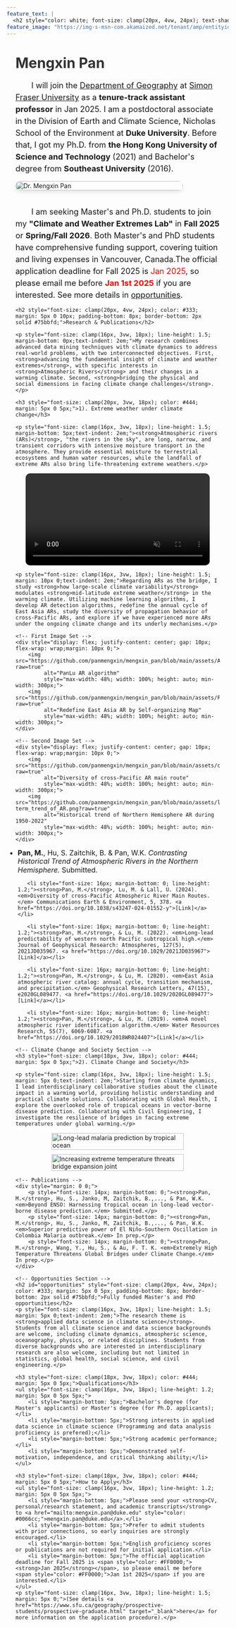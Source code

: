 ```yaml
---
feature_text: |
  <h2 style="color: white; font-size: clamp(20px, 4vw, 24px); text-shadow: 2px 2px 4px black;">Facing climate change challenges with scientific knowledge and practical solutions</h2>
feature_image: "https://img-s-msn-com.akamaized.net/tenant/amp/entityid/AA1sVMRr.img?w=1200&h=400&m=6"
---
```


<div style="max-width: 1200px; margin: 0 auto; padding: 0 20px;">
    <!-- Profile Section -->
    <div style="display: flex; align-items: start; flex-wrap: wrap; margin: 20px 0;"> 
        <div style="flex: 1; min-width: 300px;">
            <h1 style="font-size: clamp(28px, 5vw, 32px); margin-top: 20px; margin-bottom: 15px; color: #333;">Mengxin Pan</h1>
            <p style="font-size: clamp(16px, 3vw, 18px); line-height: 1.5; margin-bottom: 5px; margin-left: 0px;text-indent: 2em;">I will join the <a href="https://www.sfu.ca/geography.html" target="_blank">Department of Geography</a> at <a href="https://www.sfu.ca" target="_blank">Simon Fraser University</a> as a <strong>tenure-track assistant professor</strong> in Jan 2025. I am a postdoctoral associate in the Division of Earth and Climate Science, Nicholas School of the Environment at <strong>Duke University</strong>. Before that, I got my Ph.D. from <strong>the Hong Kong University of Science and Technology</strong> (2021) and Bachelor's degree from <strong>Southeast University</strong> (2016).</p>
        </div>
    <img src="https://github.com/panmengxin/mengxin_pan/blob/main/assets/IMG_0099.jpg?raw=true" 
    style="max-width: 380px; width: 100%; height: auto; margin: 10px 20px 15px 0; border-radius: 10px; box-shadow: 0 4px 8px rgba(0,0,0,0.1);"
    alt="Dr. Mengxin Pan">
    </div>
<!-- In your paragraph, link to it using #opportunities -->
<p style="font-size: clamp(16px, 3vw, 18px); line-height: 1.5; margin-bottom: 5px;text-indent: 2em;">I am seeking Master's and Ph.D. students to join my <strong>"Climate and Weather Extremes Lab"</strong> in <strong>Fall 2025</strong> or <strong>Spring/Fall 2026</strong>. Both Master's and PhD students have comprehensive funding support, covering tuition and living expenses in Vancouver, Canada.The official application deadline for Fall 2025 is <span style="color: #FF0000;">Jan 2025</span>, so please email me before <span style="color: #FF0000;"><strong>Jan 1st 2025</strong></span> if you are interested. See more details in <a href="#opportunities">opportunities</a>.</p>
    
  <!-- Research Section -->
    <h2 style="font-size: clamp(20px, 4vw, 24px); color: #333; margin: 5px 0 10px; padding-bottom: 8px; border-bottom: 2px solid #75bbfd;">Research & Publications</h2>
    
    <p style="font-size: clamp(16px, 3vw, 18px); line-height: 1.5; margin-bottom: 0px;text-indent: 2em;">My research combines advanced data mining techniques with climate dynamics to address real-world problems, with two interconnected objectives. First, <strong>advancing the fundamental insight of climate and weather extremes</strong>, with specific interests in <strong>Atmospheric Rivers</strong> and their changes in a warming climate. Second, <strong>bridging the physical and social dimensions in facing climate change challenges</strong>.</p>

    <h3 style="font-size: clamp(20px, 3vw, 18px); color: #444; margin: 5px 0 5px;">1). Extreme weather under climate change</h3>
    
    <p style="font-size: clamp(16px, 3vw, 18px); line-height: 1.5; margin-bottom: 5px;text-indent: 2em;"><strong>Atmospheric rivers (ARs)</strong>, "the rivers in the sky", are long, narrow, and transient corridors with intensive moisture transport in the atmosphere. They provide essential moisture to terrestrial ecosystems and human water resources, while the landfall of extreme ARs also bring life-threatening extreme weathers.</p>

<!-- AR Video -->
<div style="display: flex; justify-content: center; margin: 10px 0;">
   <video 
       width="90%" 
       controls
       autoplay
       muted
       loop
       style="max-width: 1000px; height: auto; border-radius: 10px;">
       <source src="https://github.com/panmengxin/mengxin_pan/blob/main/assets/Pacific_AR_events.mp4?raw=true" type="video/mp4">
       Your browser does not support the video tag.
   </video>
</div>

    <p style="font-size: clamp(16px, 3vw, 18px); line-height: 1.5; margin: 10px 0;text-indent: 2em;">Regarding ARs as the bridge, I study <strong>how large-scale climate variability</strong> modulates <strong>mid-latitude extreme weather</strong> in the warming climate. Utilizing machine learning algorithms, I develop AR detection algorithms, redefine the annual cycle of East Asia ARs, study the diversity of propagation behavior of cross-Pacific ARs, and explore if we have experienced more ARs under the ongoing climate change and its underly mechanisms.</p>

    <!-- First Image Set -->
    <div style="display: flex; justify-content: center; gap: 10px; flex-wrap: wrap;margin: 10px 0;">
        <img src="https://github.com/panmengxin/mengxin_pan/blob/main/assets/AR_algorithm.png?raw=true" 
             alt="PanLu AR algorithm" 
             style="max-width: 48%; width: 100%; height: auto; min-width: 300px;">
        <img src="https://github.com/panmengxin/mengxin_pan/blob/main/assets/Figure2_annual_cycle_SOM_C8.png?raw=true" 
             alt="Redefine East Asia AR by Self-organizing Map" 
             style="max-width: 48%; width: 100%; height: auto; min-width: 300px;">
    </div>

    <!-- Second Image Set -->
    <div style="display: flex; justify-content: center; gap: 10px; flex-wrap: wrap;margin: 10px 0;">
        <img src="https://github.com/panmengxin/mengxin_pan/blob/main/assets/cross_Pacific_AR.png?raw=true" 
             alt="Diversity of cross-Pacific AR main route" 
             style="max-width: 48%; width: 100%; height: auto; min-width: 300px;">
        <img src="https://github.com/panmengxin/mengxin_pan/blob/main/assets/long-term_trend_of_AR.png?raw=true" 
             alt="Historical trend of Northern Hemisphere AR during 1950-2022" 
             style="max-width: 48%; width: 100%; height: auto; min-width: 300px;">
    </div>

<!-- Publications -->
<div style="margin: 0 0;">
   <ul style="list-style-type: disc; margin: 5px 0 5px 5px; padding: 0;">
       <li style="font-size: 16px; margin-bottom: 0; line-height: 1.2;"><strong>Pan, M.</strong>, Hu, S. Zaitchik, B. & Pan, W.K. <em>Contrasting Historical Trend of Atmospheric Rivers in the Northern Hemisphere.</em> Submitted.</li>
       
       <li style="font-size: 16px; margin-bottom: 0; line-height: 1.2;"><strong>Pan, M.</strong>, Lu, M. & Lall, U. (2024). <em>Diversity of cross-Pacific Atmospheric River Main Routes.</em> Communications Earth & Environment, 5, 378. <a href="https://doi.org/10.1038/s43247-024-01552-y">[Link]</a></li>
       
       <li style="font-size: 16px; margin-bottom: 0; line-height: 1.2;"><strong>Pan, M.</strong>, & Lu, M. (2022). <em>Long-lead predictability of western north Pacific subtropical high.</em> Journal of Geophysical Research: Atmospheres, 127(5), 2021JD035967. <a href="https://doi.org/10.1029/2021JD035967">[Link]</a></li>
       
       <li style="font-size: 16px; margin-bottom: 0; line-height: 1.2;"><strong>Pan, M.</strong>, & Lu, M. (2020). <em>East Asia atmospheric river catalog: annual cycle, transition mechanism, and precipitation.</em> Geophysical Research Letters, 47(15), e2020GL089477. <a href="https://doi.org/10.1029/2020GL089477">[Link]</a></li>
       
       <li style="font-size: 16px; margin-bottom: 0; line-height: 1.2;"><strong>Pan, M.</strong>, & Lu, M. (2019). <em>A novel atmospheric river identification algorithm.</em> Water Resources Research, 55(7), 6069-6087. <a href="https://doi.org/10.1029/2018WR024407">[Link]</a></li>
   </ul>
</div>

    <!-- Climate Change and Society Section -->
    <h3 style="font-size: clamp(18px, 3vw, 18px); color: #444; margin: 5px 0 5px;">2). Climate Change and Society</h3>

    <p style="font-size: clamp(16px, 3vw, 18px); line-height: 1.5; margin: 5px 0;text-indent: 2em;">Starting from climate dynamics, I lead interdisciplinary collaborative studies about the climate impact in a warming world, providing holistic understanding and practical climate solutions. Collaborating with Global Health, I explore the overlooked role of tropical oceans in vector-borne disease prediction. Collaborating with Civil Engineering, I investigate the resilience of bridges in facing extreme temperatures under global warming.</p>

<div style="display: flex; justify-content: center; gap: 10px; flex-wrap: wrap;">
    <img src="https://github.com/panmengxin/mengxin_pan/blob/main/assets/SST_malaria.png?raw=true" 
         alt="Long-lead malaria prediction by tropical ocean" 
         style="max-width: 45%; width: 100%; height: auto; min-width: 300px;">
    <img src="https://github.com/panmengxin/mengxin_pan/blob/main/assets/bridge.png?raw=true" 
         alt="Increasing extreme temperature threats bridge expansion joint" 
         style="max-width: 45%; width: 100%; height: auto; min-width: 300px;">
</div>

    <!-- Publications -->
    <div style="margin: 0 0;">
        <p style="font-size: 14px; margin-bottom: 0;"><strong>Pan, M.</strong>, Hu, S., Janko, M, Zaitchik, B.,..., & Pan, W.K. <em>Beyond ENSO: Harnessing tropical ocean in long-lead vector-borne disease prediction.</em> Submitted.</p>
        <p style="font-size: 14px; margin-bottom: 0;"><strong>Pan, M.</strong>, Hu, S., Janko, M, Zaitchik, B.,..., & Pan, W.K. <em>Superior predictive power of El Niño-Southern Oscillation in Colombia Malaria outbreak.</em> In prep.</p>
        <p style="font-size: 14px; margin-bottom: 0;"><strong>Pan, M.</strong>, Wang, Y., Hu, S., & Au, F. T. K. <em>Extremely High Temperature Threatens Global Bridges under Climate Change.</em> In prep.</p>
    </div>

    <!-- Opportunities Section -->
    <h2 id="opportunities" style="font-size: clamp(20px, 4vw, 24px); color: #333; margin: 5px 0 5px; padding-bottom: 8px; border-bottom: 2px solid #75bbfd;">Fully funded Master's and PhD opportunities</h2>
    <p style="font-size: clamp(16px, 3vw, 18px); line-height: 1.5; margin: 5px 0;text-indent: 2em;">The research theme is <strong>applied data science in climate science</strong>. Students from all climate science and data science backgrounds are welcome, including climate dynamics, atmospheric science, oceanography, physics, or related disciplines. Students from diverse backgrounds who are interested in interdisciplinary research are also welcome, including but not limited in statistics, global health, social science, and civil engineering.</p>

    <h3 style="font-size: clamp(18px, 3vw, 18px); color: #444; margin: 5px 0 5px;">Qualifications</h3>
    <ul style="font-size: clamp(16px, 3vw, 18px); line-height: 1.2; margin: 5px 0 5px 5px;">
        <li style="margin-bottom: 5px;">Bachelor's degree (for Master's applicants) or Master's degree (for Ph.D. applicants);</li>
        <li style="margin-bottom: 5px;">Strong interests in applied data science in climate science (Programming and data analysis proficiency is prefered);</li>
        <li style="margin-bottom: 5px;">Strong academic performance;</li>
        <li style="margin-bottom: 5px;">Demonstrated self-motivation, independence, and critical thinking ability;</li>
    </ul>

    <h3 style="font-size: clamp(18px, 3vw, 18px); color: #444; margin: 5px 0 5px;">How to Apply</h3>
    <ul style="font-size: clamp(16px, 3vw, 18px); line-height: 1.2; margin: 5px 0 5px 5px;">
        <li style="margin-bottom: 5px;">Please send your <strong>CV, personal/research statement, and academic transcripts</strong> to <a href="mailto:mengxin.pan@duke.edu" style="color: #0066cc;">mengxin.pan@duke.edu</a>.</li>
        <li style="margin-bottom: 5px;">Prefer to admit students with prior connections, so early inquiries are strongly encouraged.</li>
        <li style="margin-bottom: 5px;">English proficiency scores or publications are not required for initial application.</li>
        <li style="margin-bottom: 5px;">The official application deadline for Fall 2025 is <span style="color: #FF0000;"><strong>Jan 2025</strong></span>, so please email me before <span style="color: #FF0000;">Jan 1st 2025</span> if you are interested.</li>
    </ul>
    <p style="font-size: clamp(16px, 3vw, 18px); line-height: 1.5; margin: 5px 0;">(See details <a href="https://www.sfu.ca/geography/prospective-students/prospective-graduate.html" target="_blank">here</a> for more information on the application procedure).</p>
</div>
